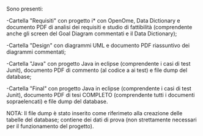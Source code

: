 Sono presenti:

-Cartella "Requisiti" con progetto i* con OpenOme, Data Dictionary e documento 
PDF di analisi dei requisiti e studio di fattibilità (comprendente anche gli 
screen del Goal Diagram commentati e il Data Dictionary);

-Cartella "Design" con diagrammi UML e documento PDF riassuntivo dei diagrammi
commentati;

-Cartella "Java" con progetto Java in eclipse (comprendente i casi di test 
Junit), documento PDF di commento (al codice a ai test) e file dump del database;

-Cartella "Final" con progetto Java in eclipse (comprendente i casi di test 
Junit), documento PDF di tesi COMPLETO (comprendente tutti i documenti 
sopraelencati) e file dump del database.

NOTA: Il file dump è stato inserito come riferimeto alla creazione delle tabelle
del database; contiene dei dati di prova (non strettamente necessari per il 
funzionamento del progetto).
